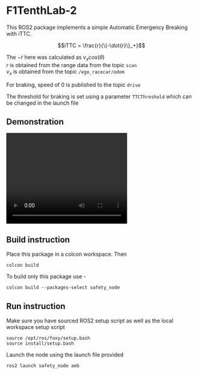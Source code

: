 # F1TenthLab-2

This ROS2 package implements a simple Automatic Emergency Breaking with iTTC.

$$iTTC = \frac{r}{\{-\dot{r}\}_+}$$

The $-\dot{r}$ here was calculated as $v_x cos(\theta)$  
$r$ is obtained from the range data from the topic `scan`  
$v_x$ is obtained from the topic `/ego_racecar/odom`

For braking, speed of 0 is published to the topic `drive`

The threshold for braking is set using a parameter `TTCThreshold` which can be changed in the launch file

## Demonstration

<video src="/resources/demo.webm" width="320" height="240" controls></video>

## Build instruction

Place this package in a colcon workspace. Then

```
colcon build
```

To build only this package use -

```
colcon build --packages-select safety_node
```

## Run instruction

Make sure you have sourced ROS2 setup script as well as the local workspace setup script

```
source /opt/ros/foxy/setup.bash
source install/setup.bash
```

Launch the node using the launch file provided

```
ros2 launch safety_node aeb
```
